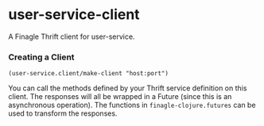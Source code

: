 # user-service-client

A Finagle Thrift client for user-service.


### Creating a Client

    (user-service.client/make-client "host:port")


You can call the methods defined by your Thrift service definition on this client.
The responses will all be wrapped in a Future (since this is an asynchronous operation).
The functions in `finagle-clojure.futures` can be used to transform the responses.
